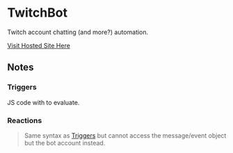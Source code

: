 # TwitchBot

Twitch account chatting (and more?) automation.

[Visit Hosted Site Here](https://valen-h.github.io/TwitchBot/TwitchBot.html "GitHub Pages")

## Notes

### Triggers

JS code with to evaluate.

### Reactions

> Same syntax as [Triggers](#triggers "Triggers") but cannot access the message/event object but the bot account instead.
